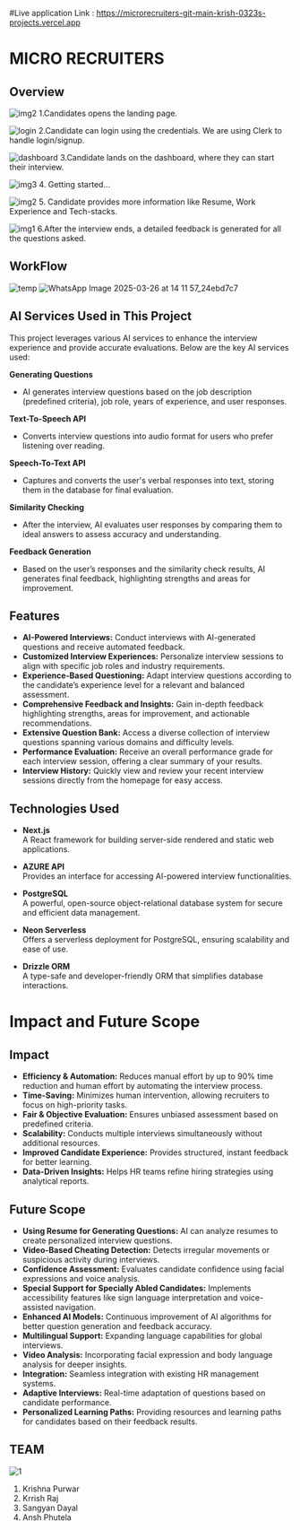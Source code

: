 
#Live application Link : https://microrecruiters-git-main-krish-0323s-projects.vercel.app

# MICRO RECRUITERS

## Overview

![img2](https://github.com/user-attachments/assets/97f81ca2-0a98-4d5a-909b-59dc219f350e)
1.Candidates opens the landing page.

![login](https://github.com/user-attachments/assets/857e772f-27a8-4fd7-b3e5-a10351c36cc8)
2.Candidate can login using the credentials. We are using Clerk to handle login/signup.

![dashboard](https://github.com/user-attachments/assets/61daefd1-a06c-4ed6-9964-a8156c8780d5)
3.Candidate lands on the dashboard, where they can start their interview.

![img3](https://github.com/user-attachments/assets/509293ae-a6fc-41ba-b082-3a37b426cca8)
4. Getting started...

![img2](https://github.com/user-attachments/assets/33f45b9f-4013-4ba9-8fa2-fbc0bb7d256a)
5. Candidate provides more information like Resume, Work Experience and Tech-stacks.

![img1](https://github.com/user-attachments/assets/522d568f-d262-4f64-beea-15017998e1cf)
6.After the interview ends, a detailed feedback is generated for all the questions asked.


## WorkFlow
![temp](https://github.com/user-attachments/assets/e1788fb2-0cf5-4ae1-8a1d-14feb847329d)
![WhatsApp Image 2025-03-26 at 14 11 57_24ebd7c7](https://github.com/user-attachments/assets/681413fd-b2b3-4014-938d-9625755208bf)

## AI Services Used in This Project

This project leverages various AI services to enhance the interview experience and provide accurate evaluations. Below are the key AI services used:

 **Generating Questions**
- AI generates interview questions based on the job description (predefined criteria), job role, years of experience, and user responses.

 **Text-To-Speech API**
- Converts interview questions into audio format for users who prefer listening over reading.

**Speech-To-Text API**
- Captures and converts the user's verbal responses into text, storing them in the database for final evaluation.

 **Similarity Checking**
- After the interview, AI evaluates user responses by comparing them to ideal answers to assess accuracy and understanding.

 **Feedback Generation**
- Based on the user’s responses and the similarity check results, AI generates final feedback, highlighting strengths and areas for improvement.




## Features

- **AI-Powered Interviews:** Conduct interviews with AI-generated questions and receive automated feedback.
- **Customized Interview Experiences:** Personalize interview sessions to align with specific job roles and industry requirements.
- **Experience-Based Questioning:** Adapt interview questions according to the candidate’s experience level for a relevant and balanced assessment.
- **Comprehensive Feedback and Insights:** Gain in-depth feedback highlighting strengths, areas for improvement, and actionable recommendations.
- **Extensive Question Bank:** Access a diverse collection of interview questions spanning various domains and difficulty levels.
- **Performance Evaluation:** Receive an overall performance grade for each interview session, offering a clear summary of your results.
- **Interview History:** Quickly view and review your recent interview sessions directly from the homepage for easy access.

## Technologies Used

- **Next.js**  
  A React framework for building server-side rendered and static web applications.

- **AZURE API**  
  Provides an interface for accessing AI-powered interview functionalities.

- **PostgreSQL**  
  A powerful, open-source object-relational database system for secure and efficient data management.

- **Neon Serverless**  
  Offers a serverless deployment for PostgreSQL, ensuring scalability and ease of use.

- **Drizzle ORM**  
  A type-safe and developer-friendly ORM that simplifies database interactions.
# Impact and Future Scope

## Impact

- **Efficiency & Automation:** Reduces manual effort by up to 90% time reduction and human effort by automating the interview process.
- **Time-Saving:** Minimizes human intervention, allowing recruiters to focus on high-priority tasks.
- **Fair & Objective Evaluation:** Ensures unbiased assessment based on predefined criteria.
- **Scalability:** Conducts multiple interviews simultaneously without additional resources.
- **Improved Candidate Experience:** Provides structured, instant feedback for better learning.
- **Data-Driven Insights:** Helps HR teams refine hiring strategies using analytical reports.

## Future Scope

- **Using Resume for Generating Questions:** AI can analyze resumes to create personalized interview questions.
- **Video-Based Cheating Detection:** Detects irregular movements or suspicious activity during interviews.
- **Confidence Assessment:** Evaluates candidate confidence using facial expressions and voice analysis.
- **Special Support for Specially Abled Candidates:** Implements accessibility features like sign language interpretation and voice-assisted navigation.
- **Enhanced AI Models:** Continuous improvement of AI algorithms for better question generation and feedback accuracy.
- **Multilingual Support:** Expanding language capabilities for global interviews.
- **Video Analysis:** Incorporating facial expression and body language analysis for deeper insights.
- **Integration:** Seamless integration with existing HR management systems.
- **Adaptive Interviews:** Real-time adaptation of questions based on candidate performance.
- **Personalized Learning Paths:** Providing resources and learning paths for candidates based on their feedback results.



## TEAM
![1](https://github.com/user-attachments/assets/85517904-d9fb-45b2-9ec7-b7712587327f)

1. Krishna Purwar
2. Krrish Raj
3. Sangyan Dayal
4. Ansh Phutela
